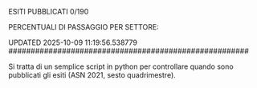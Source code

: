 ESITI PUBBLICATI 0/190 

PERCENTUALI DI PASSAGGIO PER SETTORE:

UPDATED 2025-10-09 11:19:56.538779
###################################################### 

Si tratta di un semplice script in python per controllare quando sono pubblicati gli esiti (ASN 2021, sesto quadrimestre).


